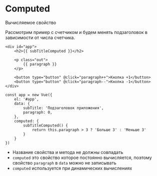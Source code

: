 # Computed
Вычисляемое свойство

Рассмотрим пример с счетчиком и будем менять подзаголовок в зависимости от числа счетчика.

    <div id="app">
        <h2>{{ subTitleСomputed }}</h2>

        <p class="out">
            {{ paragraph }}
        </p>

        <button type="button" @click="paragraph++">Кнопка +1</button>
        <button type="button" @click="paragraph--">Кнопка -1</button>
    </div>

    const app = new Vue({
        el: '#app',
        data: {
            subTitle: 'Подзаголовок приложения',
            paragraph: 0,
        },
        computed: {
            subTitleСomputed() {
                return this.paragraph > 3 ? 'Больше 3' : 'Mеньше 3'
            }
        }
    })

- Название свойства и метода не должны совпадать
- `computed` это свойство которое постоянно вычисляется, поэтому свойство `paragraph` в `data` можно не записывать
- `computed` используется при динамических вычислениях
